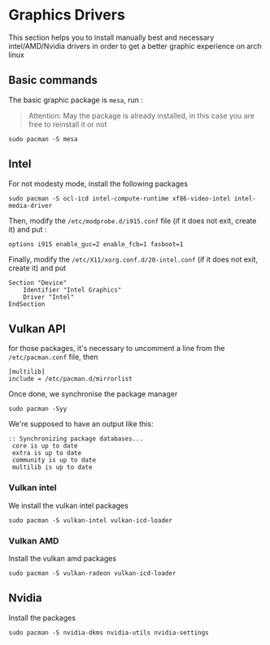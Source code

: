 # Graphics Drivers
This section helps you to install manually best and necessary intel/AMD/Nvidia drivers in order to get a better graphic experience on arch linux

## Basic commands
The basic graphic package is ```mesa```, run :
> Attention: May the package is already installed, in this case you are free to reinstall it or not
```
sudo pacman -S mesa
```

## Intel
For not modesty mode, install the following packages
```
sudo pacman -S ocl-icd intel-compute-runtime xf86-video-intel intel-media-driver 
```
Then, modify the ```/etc/modprobe.d/i915.conf``` file (if it does not exit, create it) and put :
```
options i915 enable_guc=2 enable_fcb=1 fasboot=1
```
Finally, modify the ```/etc/X11/xorg.conf.d/20-intel.conf``` (if it does not exit, create it) and put
```
Section "Device"
	Identifier "Intel Graphics"
	Driver "Intel"
EndSection
```


## Vulkan API
for those packages, it's necessary to uncomment a line from the ```/etc/pacman.conf``` file, then
```
[multilib]
include = /etc/pacman.d/mirrorlist
```
Once done, we synchronise the package manager
```
sudo pacman -Syy
```
We're supposed to have an output like this:
```
:: Synchronizing package databases...
 core is up to date
 extra is up to date
 community is up to date
 multilib is up to date
```

### Vulkan intel
We install the vulkan intel packages
```
sudo pacman -S vulkan-intel vulkan-icd-loader
```

### Vulkan AMD
Install the vulkan amd packages
```
sudo pacman -S vulkan-radeon vulkan-icd-loader
```

## Nvidia

Install the packages
```
sudo pacman -S nvidia-dkms nvidia-utils nvidia-settings
```
